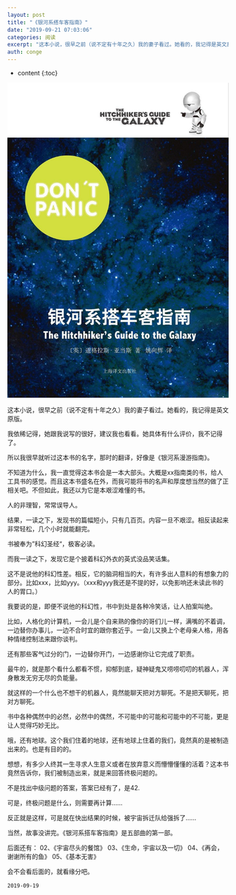 ```yaml
---
layout: post
title: "《银河系搭车客指南》"
date: "2019-09-21 07:03:06"
categories: 阅读
excerpt: "这本小说，很早之前（说不定有十年之久）我的妻子看过。她看的，我记得是英文原版。 我依稀记得，她跟我说写的很好，建议我也看看。她具体有什么评价，我..."
auth: conge
---
```

* content
{:toc}

![](/assets/images/阅读/118382-efa8360bf0d5b8c4.png)

这本小说，很早之前（说不定有十年之久）我的妻子看过。她看的，我记得是英文原版。

我依稀记得，她跟我说写的很好，建议我也看看。她具体有什么评价，我不记得了。

所以我很早就听过这本书的名字，那时的翻译，好像是《银河系漫游指南》。

不知道为什么，我一直觉得这本书会是一本大部头。大概是xx指南类的书，给人工具书的感觉。而且这本书盛名在外，而我可能将书的名声和厚度想当然的做了正相关吧。不但如此，我还以为它是本艰涩难懂的书。

人的非理智，常常误导人。

结果，一读之下，发现书的篇幅短小，只有几百页。内容一旦不艰涩。相反读起来非常轻松，几个小时就能翻完。

书被奉为”科幻圣经“，极客必读。

而我一读之下，发现它是个披着科幻外衣的英式没品笑话集。

这不是说他的科幻性差。相反，它的脑洞相当的大，有许多出人意料的有想象力的部分。比如xxx，比如yyy。（xxx和yyy我还是不提的好，以免影响还未读此书的人的胃口。）

我要说的是，即便不说他的科幻性，书中到处是各种冷笑话，让人拍案叫绝。

比如，人格化的计算机，一会儿是个自来熟的像你的哥们儿一样，满嘴的不着调，一边替你办事儿，一边不合时宜的跟你套近乎。一会儿又换上个老母亲人格，用各种情绪控制法来跟你谈判。

还有那些客气过分的门，一边替你开门，一边感谢你让它完成了职责。

最牛的，就是那个看什么都看不惯，抑郁到底，疑神疑鬼又唠唠叨叨的机器人，浑身散发无穷无尽的负能量。

就这样的一个什么也不想干的机器人，竟然能聊天把对方聊死。不是把天聊死，把对方聊死。

书中各种偶然中的必然，必然中的偶然，不可能中的可能和可能中的不可能，更是让人觉得巧妙无比。

哦，还有地球。这个我们住着的地球，还有地球上住着的我们，竟然真的是被制造出来的。也是有目的的。

想想，有多少人终其一生寻求人生意义或者在放弃意义而懵懵懂懂的活着？这本书竟然告诉你，我们被制造出来，就是来回答终极问题的。

不是找出中级问题的答案，答案已经有了，是42.

可是，终极问题是什么，则需要再计算……

反正就是这样，可是就在快出结果的时候，被宇宙拆迁队给强拆了……

当然，故事没讲完。《银河系搭车客指南》是五部曲的第一部。

后面还有：
02、《宇宙尽头的餐馆》
03、《生命，宇宙以及一切》
04、《再会，谢谢所有的鱼》
05、《基本无害》


会不会看后面的，就看缘分吧。

```
2019-09-19
```


